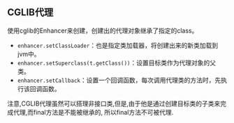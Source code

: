 ## CGLIB代理
使用cglib的Enhancer来创建，创建出的代理对象继承了指定的class。

* `enhancer.setClassLoader`：也是指定类加载器，将创建出来的新类加载到jvm中。
* `enhancer.setSuperclass(t.getClass())`：设置目标类作为代理对象的父类。
* `enhancer.setCallback`：设置一个回调函数，每次调用代理类的方法时，先执行该回调函数。

注意,CGLIB代理虽然可以搭理非接口类,但是,由于他是通过创建目标类的子类来完成代理,而final方法是不能被继承的,
所以final方法不可被代理.